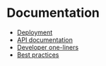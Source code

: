 # Documentation

- [ Deployment ](deployment.md)
- [ API documentation ](api/)
- [ Developer one-liners ](developer_oneliners.md)
- [ Best practices ](best_practices.md)
